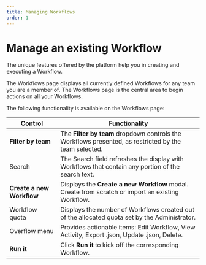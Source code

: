 ```yaml
---
title: Managing Workflows
order: 1
---
```


# Manage an existing Workflow

The unique features offered by the platform help you in creating and executing a Workflow.

The Workflows page displays all currently defined Workflows for any team you are a member of. The Workflows page is the central area to begin actions on all your Workflows.

The following functionality is available on the Workflows page:

| Control                   | Functionality                                                                                           |
| ------------------------- | ------------------------------------------------------------------------------------------------------- |
| **Filter by team**        | The **Filter by team** dropdown controls the Workflows presented, as restricted by the team selected.   |
| Search                    | The Search field refreshes the display with Workflows that contain any portion of the search text.      |
| **Create a new Workflow** | Displays the **Create a new Workflow** modal. Create from scratch or import an existing Workflow.       |
| Workflow quota            | Displays the number of Workflows created out of the allocated quota set by the Administrator.           |
| Overflow menu             | Provides actionable items: Edit Workflow, View Activity, Export .json, Update .json, Delete.            |
| **Run it**                | Click **Run it** to kick off the corresponding Workflow.                                                |